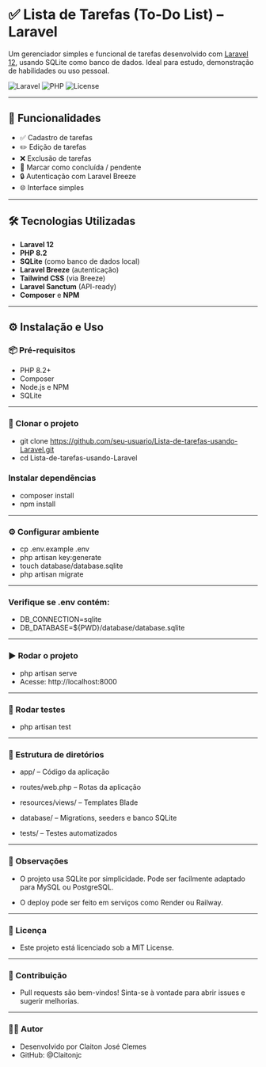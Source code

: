 # ✅ Lista de Tarefas (To-Do List) – Laravel

Um gerenciador simples e funcional de tarefas desenvolvido com [Laravel 12](https://laravel.com/), usando SQLite como banco de dados. Ideal para estudo, demonstração de habilidades ou uso pessoal.

![Laravel](https://img.shields.io/badge/Laravel-12.x-red?style=flat-square&logo=laravel)
![PHP](https://img.shields.io/badge/PHP-8.2-blue?style=flat-square&logo=php)
![License](https://img.shields.io/badge/license-MIT-green?style=flat-square)

---

## 🚀 Funcionalidades

- ✅ Cadastro de tarefas
- ✏️ Edição de tarefas
- ❌ Exclusão de tarefas
- 📌 Marcar como concluída / pendente
- 🔒 Autenticação com Laravel Breeze
- 🌐 Interface simples

---

## 🛠️ Tecnologias Utilizadas

- **Laravel 12**
- **PHP 8.2**
- **SQLite** (como banco de dados local)
- **Laravel Breeze** (autenticação)
- **Tailwind CSS** (via Breeze)
- **Laravel Sanctum** (API-ready)
- **Composer** e **NPM**

---

## ⚙️ Instalação e Uso

### 📦 Pré-requisitos
- PHP 8.2+
- Composer
- Node.js e NPM
- SQLite

---

### 🧪 Clonar o projeto

- git clone https://github.com/seu-usuario/Lista-de-tarefas-usando-Laravel.git
- cd Lista-de-tarefas-usando-Laravel

### Instalar dependências

- composer install
- npm install

---

### ⚙️ Configurar ambiente

- cp .env.example .env
- php artisan key:generate
- touch database/database.sqlite
- php artisan migrate

---

### Verifique se .env contém:

- DB_CONNECTION=sqlite
- DB_DATABASE=${PWD}/database/database.sqlite

---

### ▶️ Rodar o projeto

- php artisan serve
- Acesse: http://localhost:8000

---

### 🧪 Rodar testes

- php artisan test

---

### 📁 Estrutura de diretórios

- app/ – Código da aplicação

- routes/web.php – Rotas da aplicação

- resources/views/ – Templates Blade

- database/ – Migrations, seeders e banco SQLite

- tests/ – Testes automatizados

---

### 📌 Observações

- O projeto usa SQLite por simplicidade. Pode ser facilmente adaptado para MySQL ou PostgreSQL.

- O deploy pode ser feito em serviços como Render ou Railway.

---

### 📄 Licença

- Este projeto está licenciado sob a MIT License.

---

### 🤝 Contribuição

- Pull requests são bem-vindos! Sinta-se à vontade para abrir issues e sugerir melhorias.

---

### 👨‍💻 Autor

- Desenvolvido por Claiton José Clemes
- GitHub: @Claitonjc

